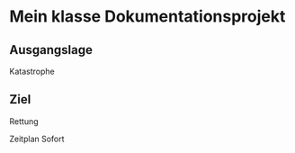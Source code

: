 # Mein klasse Dokumentationsprojekt

## Ausgangslage

Katastrophe

## Ziel

Rettung

Zeitplan 
Sofort
